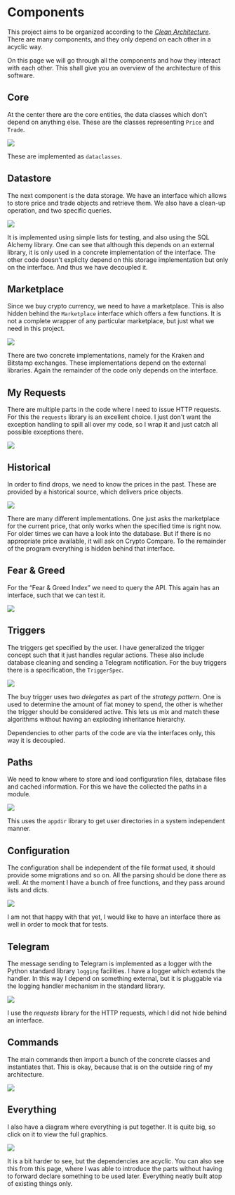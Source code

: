# Components

This project aims to be organized according to the [*Clean Architecture*](https://blog.cleancoder.com/uncle-bob/2012/08/13/the-clean-architecture.html). There are many components, and they only depend on each other in a acyclic way.

On this page we will go through all the components and how they interact with each other. This shall give you an overview of the architecture of this software.

## Core

At the center there are the core entities, the data classes which don't depend on anything else. These are the classes representing `Price` and `Trade`.

[![](graphs/core.svg)](graphs/core.svg)

These are implemented as `dataclasses`.

## Datastore

The next component is the data storage. We have an interface which allows to store price and trade objects and retrieve them. We also have a clean-up operation, and two specific queries.

[![](graphs/datastore.svg)](graphs/datastore.svg)

It is implemented using simple lists for testing, and also using the SQL Alchemy library. One can see that although this depends on an external library, it is only used in a concrete implementation of the interface. The other code doesn't expliclty depend on this storage implementation but only on the interface. And thus we have decoupled it.

## Marketplace

Since we buy crypto currency, we need to have a marketplace. This is also hidden behind the `Marketplace` interface which offers a few functions. It is not a complete wrapper of any particular marketplace, but just what we need in this project.

[![](graphs/marketplace.svg)](graphs/marketplace.svg)

There are two concrete implementations, namely for the Kraken and Bitstamp exchanges. These implementations depend on the external libraries. Again the remainder of the code only depends on the interface.

## My Requests

There are multiple parts in the code where I need to issue HTTP requests. For this the `requests` library is an excellent choice. I just don't want the exception handling to spill all over my code, so I wrap it and just catch all possible exceptions there.

[![](graphs/myrequests.svg)](graphs/myrequests.svg)

## Historical

In order to find drops, we need to know the prices in the past. These are provided by a historical source, which delivers price objects.

[![](graphs/historical.svg)](graphs/historical.svg)

There are many different implementations. One just asks the marketplace for the current price, that only works when the specified time is right now. For older times we can have a look into the database. But if there is no appropriate price available, it will ask on Crypto Compare. To the remainder of the program everything is hidden behind that interface.


## Fear & Greed

For the “Fear & Greed Index” we need to query the API. This again has an interface, such that we can test it.

[![](graphs/feargreed.svg)](graphs/feargreed.svg)

## Triggers

The triggers get specified by the user. I have generalized the trigger concept such that it just handles regular actions. These also include database cleaning and sending a Telegram notification. For the buy triggers there is a specification, the `TriggerSpec`.

[![](graphs/triggers.svg)](graphs/triggers.svg)

The buy trigger uses two *delegates* as part of the *strategy pattern*. One is used to determine the amount of fiat money to spend, the other is whether the trigger should be considered active. This lets us mix and match these algorithms without having an exploding inheritance hierarchy.

Dependencies to other parts of the code are via the interfaces only, this way it is decoupled.

## Paths

We need to know where to store and load configuration files, database files and cached information. For this we have the collected the paths in a module.

[![](graphs/paths.svg)](graphs/paths.svg)

This uses the `appdir` library to get user directories in a system independent manner.

## Configuration

The configuration shall be independent of the file format used, it should provide some migrations and so on. All the parsing should be done there as well. At the moment I have a bunch of free functions, and they pass around lists and dicts.

[![](graphs/configuration.svg)](graphs/configuration.svg)

I am not that happy with that yet, I would like to have an interface there as well in order to mock that for tests.

## Telegram

The message sending to Telegram is implemented as a logger with the Python standard library `logging` facilities. I have a logger which extends the handler. In this way I depend on something external, but it is pluggable via the logging handler mechanism in the standard library.

[![](graphs/telegram.svg)](graphs/telegram.svg)

I use the *requests* library for the HTTP requests, which I did not hide behind an interface.

## Commands

The main commands then import a bunch of the concrete classes and instantiates that. This is okay, because that is on the outside ring of my architecture.

[![](graphs/commands.svg)](graphs/commands.svg)

## Everything

I also have a diagram where everything is put together. It is quite big, so click on it to view the full graphics.

[![](graphs/vigilant_crypto_snatch.svg)](graphs/vigilant_crypto_snatch.svg)

It is a bit harder to see, but the dependencies are acyclic. You can also see this from this page, where I was able to introduce the parts without having to forward declare something to be used later. Everything neatly built atop of existing things only.